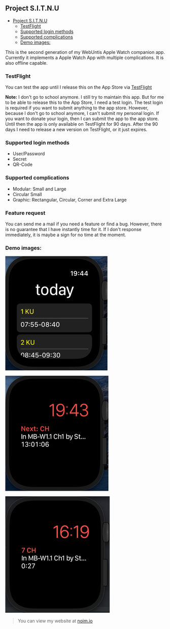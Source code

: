 ## Project S.I.T.N.U

- [Project S.I.T.N.U](#project-sitnu)
  - [TestFlight](#testflight)
  - [Supported login methods]()
  - [Supported complications](#supported-complications)
  - [Demo images:](#demo-images)

This is the second generation of my WebUntis Apple Watch companion app. Currently it implements a Apple Watch App with multiple complications. It is also offline capable. 

### TestFlight

You can test the app until I release this on the App Store via [TestFlight](https://testflight.apple.com/join/g6eNWUlW)

**Note:** I don't go to school anymore. I still try to maintain this app. But for me to be able to release this to the App Store, I need a test login. The test login is required if you want to submit anything to the app store. However, because I don't go to school anymore, I can't submit my personal login. If you want to donate your login, then I can submit the app to the app store. Until then the app is only available on TestFlight for 90 days. After the 90 days I need to release a new version on TestFlight, or it just expires.  

### Supported login methods

- User/Password
- Secret
- QR-Code

### Supported complications

- Modular: Small and Large
- Circular Small
- Graphic: Rectangular, Circular, Corner and Extra Large

### Feature request

You can send me a mail if you need a feature or find a bug. However, there is no guarantee that I have instantly time for it. If I don't response immediately, it is maybe a sign for no time at the moment. 

### Demo images:

![App Demo](assets/watch_app_demo.png)

![Complication Demo](assets/watch_complication_demo.png)

![Complication Demo: Time until end of lesson](assets/watch_complication_time_until_end.png)

> You can view my website at [noim.io](https://noim.io/)
